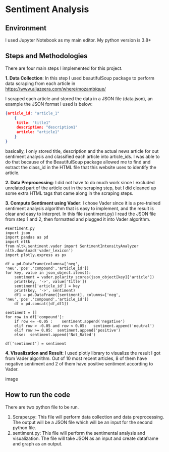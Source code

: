 # Sentiment Analysis

## Environment
I used Jupyter Notebook as my main editor. My python version is 3.8+

## Steps and Methodologies
There are four main steps I implemented for this project.

**1. Data Collection**: In this step I used beautifulSoup package to perform data scraping from each article in https://www.aljazeera.com/where/mozambique/

I scraped each article and stored the data in a JSON file (data.json), an example the JSON format I used is below:

```JSON
{article_id: "article_1"
    {
     title: "title1"
     description: "description1"
     article: "article1"
    }
}
```

basically, I only stored title, description and the actual news article for out sentiment analysis and classified each article into article_ids.
I was able to do that because of the BeautifulSoup package allowed me to find and extract the class_id in the HTML file that this website uses to identify the article.

**2. Data Preprocessing**: I did not have to do much work since I excluded unrelated part of the article out in the scraping step, but I did cleaned up some extra HTML tags that came along in the scraping steps.


**3. Compute Sentiment using Vader**: 
I chose Vader since it is a pre-trained sentiment analysis algorithm that is easy to implement, and the result is clear and easy to interpret.
In this file (sentiment.py) I read the JSON file from step 1 and 2, then formatted and plugged it into Vader algorithm.

```python3
#sentiment.py
import json
import pandas as pd
import nltk
from nltk.sentiment.vader import SentimentIntensityAnalyzer
nltk.download('vader_lexicon')
import plotly.express as px

df = pd.DataFrame(columns=['neg', 'neu','pos','compound','article_id'])
for key, value in json_object.items():
    sentiment = vader.polarity_scores(json_object[key]['article'])
    print(key, '->', value['title'])
    sentiment['article_id'] = key
    print(key, '->', sentiment)
    df1 = pd.DataFrame([sentiment], columns=['neg', 'neu','pos','compound','article_id'])
    df = pd.concat([df,df1])
    
sentiment = []
for row in df['compound']:
    if row <= -0.05 :    sentiment.append('negative')
    elif row > -0.05 and row < 0.05:   sentiment.append('neutral')
    elif row >= 0.05:  sentiment.append('positive')
    else:  sentiment.append('Not_Rated')

df['sentiment'] = sentiment
```

**4. Visualization and Result**:
I used plotly library to visualize the result I got from Vader algorithm.
Out of 10 most recent articles, 8 of them have negative sentiment and 2 of them have positive sentiment according to Vader.

image

## How to run the code

There are two python file to be run.

1. Scraper.py: This file will perform data collection and data preprocessing. The output will be a JSON file which will be an input for the second python file.
2. sentiment.py: This file will perform the sentimental analysis and visualization. The file will take JSON as an input and create dataframe and graph as an output.





